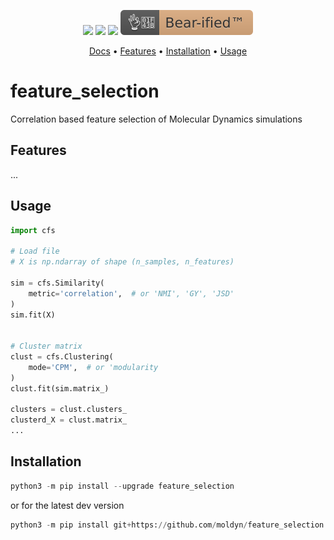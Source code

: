 
<div align="center">
  <p>
    <a href="https://github.com/wemake-services/wemake-python-styleguide" alt="wemake-python-styleguide" >
        <img src="https://img.shields.io/badge/style-wemake-000000.svg" /></a>
    <!--
    <a href="https://pypi.org/project/feature_selection" alt="PyPI" >
        <img src="https://img.shields.io/pypi/v/cfs" /></a>
    <a href="https://pepy.tech/project/feature_selection" alt="Downloads" >
        <img src="https://pepy.tech/badge/feature_selection" /></a>
    <a href="https://img.shields.io/pypi/pyversions/feature_selection" alt="PyPI - Python Version">
        <img src="https://img.shields.io/pypi/pyversions/feature_selection" /></a>
    -->
    <a href="https://github.com/moldyn/feature_selection/blob/main/LICENSE" alt="License" >
        <img src="https://img.shields.io/github/license/moldyn/feature_selection" /></a>
    <a href="https://braniii.gitlab.io/prettypyplot" alt="Doc" >
        <img src="https://img.shields.io/badge/pdoc3-Documentation-brightgreen" /></a>
    <a href="https://beartype.rtfd.io" alt="bear-ified" >
        <img src="https://raw.githubusercontent.com/beartype/beartype-assets/main/badge/bear-ified.svg" /></a>
  </p>

  <p>
    <a href="https://moldyn.github.io/feature_selection">Docs</a> •
    <a href="#features">Features</a> •
    <a href="#installation">Installation</a> •
    <a href="#usage">Usage</a>
  </p>
</div>


# feature_selection
Correlation based feature selection of Molecular Dynamics simulations

## Features
...

## Usage
```python
import cfs

# Load file
# X is np.ndarray of shape (n_samples, n_features)

sim = cfs.Similarity(
    metric='correlation',  # or 'NMI', 'GY', 'JSD'
)
sim.fit(X)


# Cluster matrix
clust = cfs.Clustering(
    mode='CPM',  # or 'modularity
)
clust.fit(sim.matrix_)

clusters = clust.clusters_
clusterd_X = clust.matrix_
...
```

## Installation

```python
python3 -m pip install --upgrade feature_selection
```
or for the latest dev version
```python
python3 -m pip install git+https://github.com/moldyn/feature_selection.git
```

